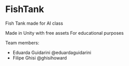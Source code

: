 # FishTank
Fish Tank made for AI class

Made in Unity with free assets
For educational purposes

Team members:
- Eduarda Guidarini @eduardaguidarini
- Filipe Ghisi @ghisihoward
